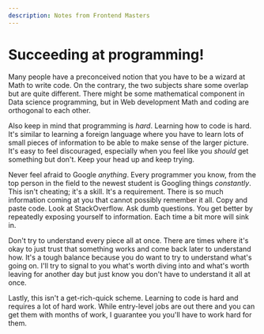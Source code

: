 ```yaml
---
description: Notes from Frontend Masters
---
```


# Succeeding at programming!

Many people have a preconceived notion that you have to be a wizard at Math to write code. On the contrary, the two subjects share some overlap but are quite different. There might be some mathematical component in Data science programming, but in Web development Math and coding are orthogonal to each other.

Also keep in mind that programming is _hard_. Learning how to code is hard. It's similar to learning a foreign language where you have to learn lots of small pieces of information to be able to make sense of the larger picture. It's easy to feel discouraged, especially when you feel like you _should_ get something but don't. Keep your head up and keep trying. 

Never feel afraid to Google _anything_. Every programmer you know, from the top person in the field to the newest student is Googling things _constantly_. This isn't cheating; it's a skill. It's a requirement. There is so much information coming at you that cannot possibly remember it all. Copy and paste code. Look at StackOverflow. Ask dumb questions. You get better by repeatedly exposing yourself to information. Each time a bit more will sink in.

Don't try to understand every piece all at once. There are times where it's okay to just trust that something works and come back later to understand how. It's a tough balance because you do want to try to understand what's going on. I'll try to signal to you what's worth diving into and what's worth leaving for another day but just know you don't have to understand it all at once.

Lastly, this isn't a get-rich-quick scheme. Learning to code is hard and requires a lot of hard work. While entry-level jobs are out there and you can get them with months of work, I guarantee you you'll have to work hard for them.

 





 

